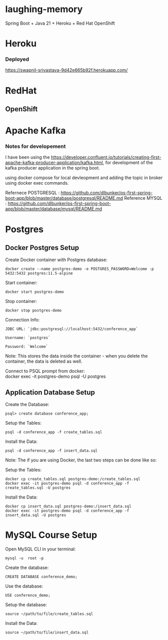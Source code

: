 # laughing-memory
Spring Boot + Java 21 + Heroku + Red Hat OpenShift


# Heroku

### Deployed
https://swapnil-srivastava-9d42e665b92f.herokuapp.com/

# RedHat
## OpenShift


# Apache Kafka

### Notes for developement 

I have been using the https://developer.confluent.io/tutorials/creating-first-apache-kafka-producer-application/kafka.html, for development of the kafka producer application in the spring boot. 

using docker compose for local devleopment and adding the topic in broker using docker exec commands. 

Refernece POSTGRESQL :  https://github.com/dlbunker/ps-first-spring-boot-app/blob/master/database/postgresql/README.md 
Reference MYSQL : https://github.com/dlbunker/ps-first-spring-boot-app/blob/master/database/mysql/README.md 

# Postgres 

## Docker Postgres Setup

Create Docker container with Postgres database:

    docker create --name postgres-demo -e POSTGRES_PASSWORD=Welcome -p 5432:5432 postgres:11.5-alpine

Start container:

    docker start postgres-demo

Stop container:

    docker stop postgres-demo

Connection Info:

    JDBC URL: `jdbc:postgresql://localhost:5432/conference_app`

    Username: `postgres`

    Password: `Welcome`

Note: This stores the data inside the container - when you delete the container, the data is deleted as well.

Connect to PSQL prompt from docker:  
   docker exec -it postgres-demo psql -U postgres
   
## Application Database Setup

Create the Database:

    psql> create database conference_app;

Setup the Tables:

    psql -d conference_app -f create_tables.sql

Install the Data:

    psql -d conference_app -f insert_data.sql
    
Note: The if you are using Docker, the last two steps can be done like so:

Setup the Tables:

    docker cp create_tables.sql postgres-demo:/create_tables.sql
    docker exec -it postgres-demo psql -d conference_app -f create_tables.sql -U postgres

Install the Data:

    docker cp insert_data.sql postgres-demo:/insert_data.sql
    docker exec -it postgres-demo psql -d conference_app -f insert_data.sql -U postgres


# MySQL Course Setup

Open MySQL CLI in your terminal:

	mysql -u  root -p

Create the database:

	CREATE DATABASE conference_demo;

Use the database:

	USE conference_demo;

Setup the database:

	source ~/path/to/file/create_tables.sql

Install the Data:

    source ~/path/to/file/insert_data.sql

